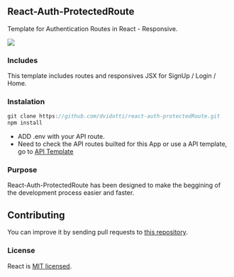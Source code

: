
## React-Auth-ProtectedRoute

Template for Authentication Routes in React - Responsive.


![](https://github.com/dvidotti/react-auth-protectedRoute/readme/login.png)

### Includes

This template includes routes and responsives JSX for SignUp / Login / Home.

### Instalation 

```jsx
git clone https://github.com/dvidotti/react-auth-protectedRoute.git
npm install
```
* ADD .env with your API route.
* Need to check the API routes builted for this App or use a API template, go to [API Template](https://github.com/dvidotti/Auth-API)

### Purpose

React-Auth-ProtectedRoute has been designed to make the beggining of the development process easier and faster.

## Contributing

You can improve it by sending pull requests to [this repository](https://github.com/dvidotti/react-auth-protectedRoute.git).


### License

React is [MIT licensed](./LICENSE).
